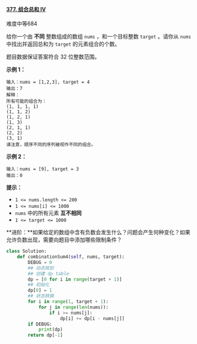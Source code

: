 #### [377. 组合总和 Ⅳ](https://leetcode.cn/problems/combination-sum-iv/)

难度中等684

给你一个由 **不同** 整数组成的数组 `nums` ，和一个目标整数 `target` 。请你从 `nums` 中找出并返回总和为 `target` 的元素组合的个数。

题目数据保证答案符合 32 位整数范围。

 

**示例 1：**

```
输入：nums = [1,2,3], target = 4
输出：7
解释：
所有可能的组合为：
(1, 1, 1, 1)
(1, 1, 2)
(1, 2, 1)
(1, 3)
(2, 1, 1)
(2, 2)
(3, 1)
请注意，顺序不同的序列被视作不同的组合。
```

**示例 2：**

```
输入：nums = [9], target = 3
输出：0
```

 

**提示：**

- `1 <= nums.length <= 200`
- `1 <= nums[i] <= 1000`
- `nums` 中的所有元素 **互不相同**
- `1 <= target <= 1000`

 

**进阶：**如果给定的数组中含有负数会发生什么？问题会产生何种变化？如果允许负数出现，需要向题目中添加哪些限制条件？





~~~python
class Solution:
    def combinationSum4(self, nums, target):
        DEBUG = 0
        ## 动态规划 
        ## 创建 dp table
        dp = [0 for i in range(target + 1)]
        ## 初始化 
        dp[0] = 1
        ## 状态转换
        for i in range(1, target + 1):
            for j in range(len(nums)):
                if i >= nums[j]:
                    dp[i] += dp[i - nums[j]]
        if DEBUG:
            print(dp)
        return dp[-1] 
~~~

